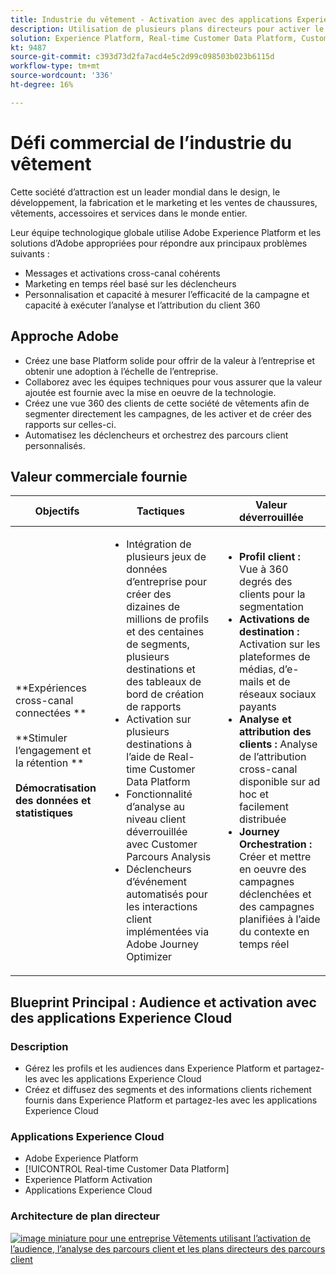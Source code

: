 ```yaml
---
title: Industrie du vêtement - Activation avec des applications Experience Cloud
description: Utilisation de plusieurs plans directeurs pour activer le marketing en temps réel, l’activation cross-canal et l’analyse cross-canal.
solution: Experience Platform, Real-time Customer Data Platform, Customer Journey Analytics, Journey Orchestration
kt: 9487
source-git-commit: c393d73d2fa7acd4e5c2d99c098503b023b6115d
workflow-type: tm+mt
source-wordcount: '336'
ht-degree: 16%

---
```



# Défi commercial de l’industrie du vêtement

Cette société d’attraction est un leader mondial dans le design, le développement, la fabrication et le marketing et les ventes de chaussures, vêtements, accessoires et services dans le monde entier.

Leur équipe technologique globale utilise Adobe Experience Platform et les solutions d’Adobe appropriées pour répondre aux principaux problèmes suivants :

* Messages et activations cross-canal cohérents
* Marketing en temps réel basé sur les déclencheurs
* Personnalisation et capacité à mesurer l’efficacité de la campagne et capacité à exécuter l’analyse et l’attribution du client 360

## Approche Adobe

* Créez une base Platform solide pour offrir de la valeur à l’entreprise et obtenir une adoption à l’échelle de l’entreprise.
* Collaborez avec les équipes techniques pour vous assurer que la valeur ajoutée est fournie avec la mise en oeuvre de la technologie.
* Créez une vue 360 des clients de cette société de vêtements afin de segmenter directement les campagnes, de les activer et de créer des rapports sur celles-ci.
* Automatisez les déclencheurs et orchestrez des parcours client personnalisés.

## Valeur commerciale fournie

| Objectifs | Tactiques | Valeur déverrouillée |
|---|---|---|
| **Expériences cross-canal connectées **<br></br>**Stimuler l’engagement et la rétention **<br></br>**Démocratisation des données et statistiques**</ul> | <ul><li>Intégration de plusieurs jeux de données d’entreprise pour créer des dizaines de millions de profils et des centaines de segments, plusieurs destinations et des tableaux de bord de création de rapports</li><li>Activation sur plusieurs destinations à l’aide de Real-time Customer Data Platform</li><li>Fonctionnalité d’analyse au niveau client déverrouillée avec Customer Parcours Analysis</li><li>Déclencheurs d’événement automatisés pour les interactions client implémentées via Adobe Journey Optimizer</li></ul> | <ul><li><strong> Profil client : </strong>Vue à 360 degrés des clients pour la segmentation</li><li><strong>Activations de destination : </strong>Activation sur les plateformes de médias, d’e-mails et de réseaux sociaux payants</li><li><strong>Analyse et attribution des clients : </strong>Analyse de l’attribution cross-canal disponible sur ad hoc et facilement distribuée<li><strong>Journey Orchestration : </strong> Créer et mettre en oeuvre des campagnes déclenchées et des campagnes planifiées à l’aide du contexte en temps réel</li></ul> |

## Blueprint Principal : Audience et activation avec des applications Experience Cloud

### Description

<ul><li>Gérez les profils et les audiences dans Experience Platform et partagez-les avec les applications Experience Cloud</li><li>Créez et diffusez des segments et des informations clients richement fournis dans Experience Platform et partagez-les avec les applications Experience Cloud</li></ul>

### Applications Experience Cloud

<ul><li>Adobe Experience Platform</li><li>[!UICONTROL Real-time Customer Data Platform]</li><li>Experience Platform Activation</li><li>Applications Experience Cloud</li></ul>

### Architecture de plan directeur

<a href="https://experienceleague.adobe.com/docs/blueprints-learn/architecture/audience-activation/platform-and-applications.html?lang=fr"><img alt="image miniature pour une entreprise Vêtements utilisant l’activation de l’audience, l’analyse des parcours client et les plans directeurs des parcours client" src="https://experienceleague.adobe.com/docs/blueprints-learn/assets/aep+apps_vertical.svg?lang=en"/></a>




